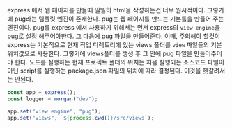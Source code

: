 express 에서 웹 페이지를 만들때 일일히 html을 작성하는건 너무 원시적이다.
그렇기에 pug라는 템플릿 엔진이 존재한다. pug는 웹 페이지를 만드는 기본틀을
만들어 주는 엔진이다.
pug를 express 에서 사용하기 위해서는 먼저 express의 `view engine`을 pug로 
설정 해주어야한다. 그 다음에 pug 파일을 만들어준다.
이때, 주의해야 할것이 express는 기본적으로 현재 작업 디렉토리에 있는 views
폴더를 `view` 파일들의 기본 위치값으로 사용한다. 그렇기에  views폴더를 생성 후
그 안에 pug 파일을 만들어주어야 한다.
노드를 실행하는 현재 프로젝트 폴더의 위치는 처음 실행되는 소스코드 파일이 아닌
script를 실행하는 package.json 파일의 위치에 따라 결정된다. 이것을 헷갈려서는 안된다.

```javascript
const app = express();
const logger = morgan("dev");

app.set("view engine", "pug");
app.set("views", `${process.cwd()}/src/views`);
```
